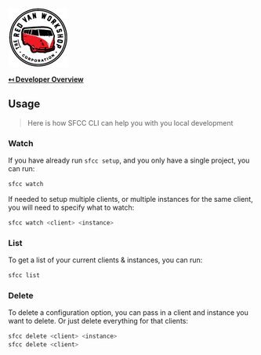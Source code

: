 ![Logo](img/logo.png "Logo")

**[↤ Developer Overview](../README.md)**

Usage
---

> Here is how SFCC CLI can help you with you local development

### Watch

If you have already run `sfcc setup`, and you only have a single project, you can run:

```bash
sfcc watch
```

If needed to setup multiple clients, or multiple instances for the same client, you will need to specify what to watch:

```bash
sfcc watch <client> <instance>
```

### List

To get a list of your current clients & instances, you can run:

```bash
sfcc list
```

### Delete

To delete a configuration option, you can pass in a client and instance you want to delete.  Or just delete everything for that clients:

```bash
sfcc delete <client> <instance>
sfcc delete <client>
```
